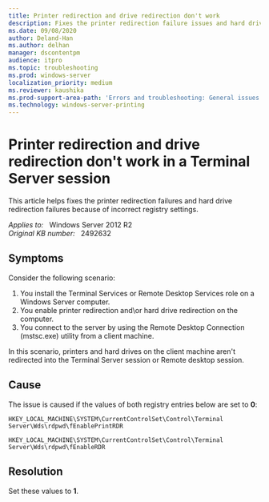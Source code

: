 ```yaml
---
title: Printer redirection and drive redirection don't work
description: Fixes the printer redirection failure issues and hard drive redirection failure issues because of incorrect registry settings.
ms.date: 09/08/2020
author: Deland-Han
ms.author: delhan
manager: dscontentpm
audience: itpro
ms.topic: troubleshooting
ms.prod: windows-server
localization_priority: medium
ms.reviewer: kaushika
ms.prod-support-area-path: 'Errors and troubleshooting: General issues'
ms.technology: windows-server-printing
---
```

# Printer redirection and drive redirection don't work in a Terminal Server session

This article helps fixes the printer redirection failures and hard drive redirection failures because of incorrect registry settings.

_Applies to:_ &nbsp; Windows Server 2012 R2  
_Original KB number:_ &nbsp; 2492632

## Symptoms

Consider the following scenario:

1. You install the Terminal Services or Remote Desktop Services role on a Windows Server computer.
2. You enable printer redirection and\or hard drive redirection on the computer.
3. You connect to the server by using the Remote Desktop Connection (mstsc.exe) utility from a client machine.

In this scenario, printers and hard drives on the client machine aren't redirected into the Terminal Server session or Remote desktop session.

## Cause

The issue is caused if the values of both registry entries below are set to **0**:

`HKEY_LOCAL_MACHINE\SYSTEM\CurrentControlSet\Control\Terminal Server\Wds\rdpwd\fEnablePrintRDR`

`HKEY_LOCAL_MACHINE\SYSTEM\CurrentControlSet\Control\Terminal Server\Wds\rdpwd\fEnableRDR`

## Resolution

Set these values to **1**.
